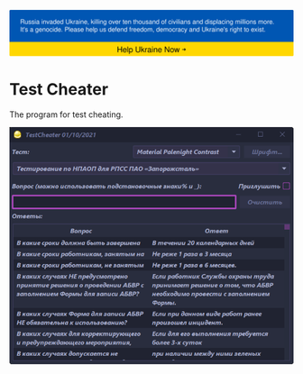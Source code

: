 [![Stand With Ukraine](https://raw.githubusercontent.com/vshymanskyy/StandWithUkraine/main/banner2-direct.svg)](https://vshymanskyy.github.io/StandWithUkraine/)

# Test Cheater
The program for test cheating.

![Screenshot](https://github.com/kolod/TestCheater/blob/main/screenshot.png?raw=true)
